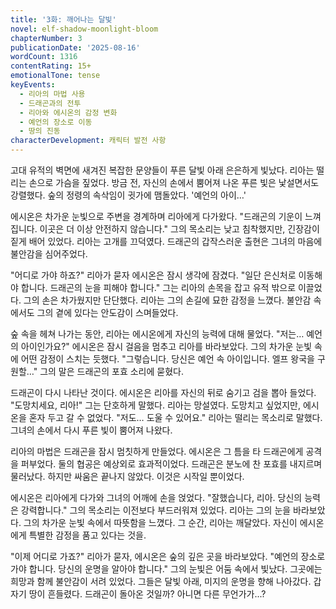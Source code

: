 ```yaml
---
title: '3화: 깨어나는 달빛'
novel: elf-shadow-moonlight-bloom
chapterNumber: 3
publicationDate: '2025-08-16'
wordCount: 1316
contentRating: 15+
emotionalTone: tense
keyEvents:
  - 리아의 마법 사용
  - 드래곤과의 전투
  - 리아와 에시온의 감정 변화
  - 예언의 장소로 이동
  - 땅의 진동
characterDevelopment: 캐릭터 발전 사항
---
```

고대 유적의 벽면에 새겨진 복잡한 문양들이 푸른 달빛 아래 은은하게 빛났다. 리아는 떨리는 손으로 가슴을 짚었다. 방금 전, 자신의 손에서 뿜어져 나온 푸른 빛은 낯설면서도 강렬했다. 숲의 정령의 속삭임이 귓가에 맴돌았다. '예언의 아이…' 

에시온은 차가운 눈빛으로 주변을 경계하며 리아에게 다가왔다. "드래곤의 기운이 느껴집니다. 이곳은 더 이상 안전하지 않습니다." 그의 목소리는 낮고 침착했지만, 긴장감이 짙게 배어 있었다. 리아는 고개를 끄덕였다. 드래곤의 갑작스러운 출현은 그녀의 마음에 불안감을 심어주었다.

"어디로 가야 하죠?" 리아가 묻자 에시온은 잠시 생각에 잠겼다. "일단 은신처로 이동해야 합니다. 드래곤의 눈을 피해야 합니다." 그는 리아의 손목을 잡고 유적 밖으로 이끌었다. 그의 손은 차가웠지만 단단했다. 리아는 그의 손길에 묘한 감정을 느꼈다. 불안감 속에서도 그의 곁에 있다는 안도감이 스며들었다.

숲 속을 헤쳐 나가는 동안, 리아는 에시온에게 자신의 능력에 대해 물었다. "저는… 예언의 아이인가요?" 에시온은 잠시 걸음을 멈추고 리아를 바라보았다. 그의 차가운 눈빛 속에 어떤 감정이 스치는 듯했다. "그렇습니다. 당신은 예언 속 아이입니다. 엘프 왕국을 구원할…" 그의 말은 드래곤의 포효 소리에 묻혔다.

드래곤이 다시 나타난 것이다. 에시온은 리아를 자신의 뒤로 숨기고 검을 뽑아 들었다. "도망치세요, 리아!" 그는 단호하게 말했다. 리아는 망설였다. 도망치고 싶었지만, 에시온을 혼자 두고 갈 수 없었다. "저도… 도울 수 있어요." 리아는 떨리는 목소리로 말했다. 그녀의 손에서 다시 푸른 빛이 뿜어져 나왔다.

리아의 마법은 드래곤을 잠시 멈칫하게 만들었다. 에시온은 그 틈을 타 드래곤에게 공격을 퍼부었다. 둘의 협공은 예상외로 효과적이었다. 드래곤은 분노에 찬 포효를 내지르며 물러났다. 하지만 싸움은 끝나지 않았다. 이것은 시작일 뿐이었다.

에시온은 리아에게 다가와 그녀의 어깨에 손을 얹었다. "잘했습니다, 리아. 당신의 능력은 강력합니다." 그의 목소리는 이전보다 부드러워져 있었다. 리아는 그의 눈을 바라보았다. 그의 차가운 눈빛 속에서 따뜻함을 느꼈다. 그 순간, 리아는 깨달았다. 자신이 에시온에게 특별한 감정을 품고 있다는 것을.

"이제 어디로 가죠?" 리아가 묻자, 에시온은 숲의 깊은 곳을 바라보았다. "예언의 장소로 가야 합니다. 당신의 운명을 알아야 합니다." 그의 눈빛은 어둠 속에서 빛났다. 그곳에는 희망과 함께 불안감이 서려 있었다.  그들은 달빛 아래, 미지의 운명을 향해 나아갔다.  갑자기 땅이 흔들렸다. 드래곤이 돌아온 것일까? 아니면 다른 무언가가...? 
